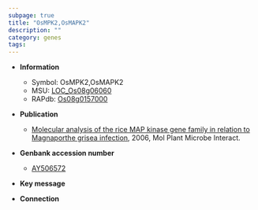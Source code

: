 ```yaml
---
subpage: true
title: "OsMPK2,OsMAPK2"
description: ""
category: genes
tags: 
---
```


* **Information**  
    + Symbol: OsMPK2,OsMAPK2  
    + MSU: [LOC_Os08g06060](http://rice.plantbiology.msu.edu/cgi-bin/ORF_infopage.cgi?orf=LOC_Os08g06060)  
    + RAPdb: [Os08g0157000](http://rapdb.dna.affrc.go.jp/viewer/gbrowse_details/irgsp1?name=Os08g0157000)  

* **Publication**  
    + [Molecular analysis of the rice MAP kinase gene family in relation to Magnaporthe grisea infection](http://www.ncbi.nlm.nih.gov/pubmed?term=Molecular+analysis+of+the+rice+MAP+kinase+gene+family+in+relation+to+Magnaporthe+grisea+infection%5BTitle%5D), 2006, Mol Plant Microbe Interact.

* **Genbank accession number**  
    + [AY506572](http://www.ncbi.nlm.nih.gov/nuccore/AY506572)

* **Key message**  

* **Connection**  



